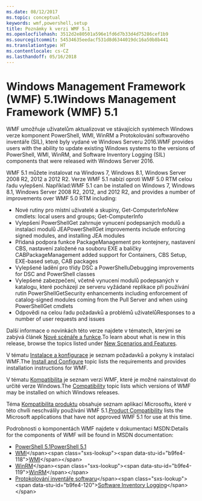 ```yaml
---
ms.date: 08/12/2017
ms.topic: conceptual
keywords: wmf,powershell,setup
title: Poznámky k verzi WMF 5.1
ms.openlocfilehash: 3512d2e80501a596e1fd6d7b33d4d75286cef1b9
ms.sourcegitcommit: 54534635eedacf531d8d6344019dc16a50b8b441
ms.translationtype: HT
ms.contentlocale: cs-CZ
ms.lasthandoff: 05/16/2018
---
```

# <a name="windows-management-framework-wmf-51"></a><span data-ttu-id="b9fe4-103">Windows Management Framework (WMF) 5.1</span><span class="sxs-lookup"><span data-stu-id="b9fe4-103">Windows Management Framework (WMF) 5.1</span></span> #

<span data-ttu-id="b9fe4-104">WMF umožňuje uživatelům aktualizovat ve stávajících systémech Windows verze komponent PowerShell, WMI, WinRM a Protokolování softwarového inventáře (SIL), které byly vydané ve Windows Serveru 2016.</span><span class="sxs-lookup"><span data-stu-id="b9fe4-104">WMF provides users with the ability to update existing Windows systems to the versions of PowerShell, WMI, WinRM, and Software Inventory Logging (SIL) components that were released with Windows Server 2016.</span></span>

<span data-ttu-id="b9fe4-105">WMF 5.1 můžete instalovat na Windows 7, Windows 8.1, Windows Server 2008 R2, 2012 a 2012 R2. Verze WMF 5.1 nabízí oproti WMF 5.0 RTM celou řadu vylepšení. Například:</span><span class="sxs-lookup"><span data-stu-id="b9fe4-105">WMF 5.1 can be installed on Windows 7, Windows 8.1, Windows Server 2008 R2, 2012, and 2012 R2, and provides a number of improvements over WMF 5.0 RTM including:</span></span>

- <span data-ttu-id="b9fe4-106">Nové rutiny pro místní uživatelé a skupiny, Get-ComputerInfo</span><span class="sxs-lookup"><span data-stu-id="b9fe4-106">New cmdlets: local users and groups; Get-ComputerInfo</span></span>
- <span data-ttu-id="b9fe4-107">Vylepšení PowerShellGet zahrnuje vynucení podepsaných modulů a instalaci modulů JEA</span><span class="sxs-lookup"><span data-stu-id="b9fe4-107">PowerShellGet improvements include enforcing signed modules, and installing JEA modules</span></span>
- <span data-ttu-id="b9fe4-108">Přidaná podpora funkce PackageManagement pro kontejnery, nastavení CBS, nastavení založené na souboru EXE a balíčky CAB</span><span class="sxs-lookup"><span data-stu-id="b9fe4-108">PackageManagement added support for Containers, CBS Setup, EXE-based setup, CAB packages</span></span>
- <span data-ttu-id="b9fe4-109">Vylepšené ladění pro třídy DSC a PowerShellu</span><span class="sxs-lookup"><span data-stu-id="b9fe4-109">Debugging improvements for DSC and PowerShell classes</span></span>
- <span data-ttu-id="b9fe4-110">Vylepšené zabezpečení, včetně vynucení modulů podepsaných v katalogu, které pocházejí ze serveru vyžádané replikace při používání rutin PowerShellGet</span><span class="sxs-lookup"><span data-stu-id="b9fe4-110">Security enhancements including enforcement of catalog-signed modules coming from the Pull Server and when using PowerShellGet cmdlets</span></span>
- <span data-ttu-id="b9fe4-111">Odpovědi na celou řadu požadavků a problémů uživatelů</span><span class="sxs-lookup"><span data-stu-id="b9fe4-111">Responses to a number of user requests and issues</span></span>

<span data-ttu-id="b9fe4-112">Další informace o novinkách této verze najdete v tématech, kterými se zabývá článek [Nové scénáře a funkce](https://docs.microsoft.com/en-us/powershell/wmf/5.1/scenarios-features).</span><span class="sxs-lookup"><span data-stu-id="b9fe4-112">To learn about what is new in this release, browse the topics listed under [New Scenarios and Features](https://docs.microsoft.com/en-us/powershell/wmf/5.1/scenarios-features).</span></span>

<span data-ttu-id="b9fe4-113">V tématu [Instalace a konfigurace](https://docs.microsoft.com/en-us/powershell/wmf/5.1/install-configure) je seznam požadavků a pokyny k instalaci WMF.</span><span class="sxs-lookup"><span data-stu-id="b9fe4-113">The [Install and Configure](https://docs.microsoft.com/en-us/powershell/wmf/5.1/install-configure) topic lists the requirements and provides installation instructions for WMF.</span></span>

<span data-ttu-id="b9fe4-114">V tématu [Kompatibilita](https://docs.microsoft.com/en-us/powershell/wmf/5.1/compatibility) je seznam verzí WMF, které je možné nainstalovat do určité verze Windows.</span><span class="sxs-lookup"><span data-stu-id="b9fe4-114">The [Compatibility](https://docs.microsoft.com/en-us/powershell/wmf/5.1/compatibility) topic lists which versions of WMF may be installed on which Windows releases.</span></span>

<span data-ttu-id="b9fe4-115">Téma [Kompatibilita produktu](https://docs.microsoft.com/en-us/powershell/wmf/5.1/productincompat) obsahuje seznam aplikací Microsoftu, které v této chvíli neschválily používání WMF 5.1.</span><span class="sxs-lookup"><span data-stu-id="b9fe4-115">[Product Compatibility](https://docs.microsoft.com/en-us/powershell/wmf/5.1/productincompat) lists the Microsoft applications that have not approved WMF 5.1 for use at this time.</span></span>

<span data-ttu-id="b9fe4-116">Podrobnosti o komponentách WMF najdete v dokumentaci MSDN:</span><span class="sxs-lookup"><span data-stu-id="b9fe4-116">Details for the components of WMF will be found in MSDN documentation:</span></span>

- [<span data-ttu-id="b9fe4-117">PowerShell 5.1</span><span class="sxs-lookup"><span data-stu-id="b9fe4-117">PowerShell 5.1</span></span>](https://docs.microsoft.com/en-us/powershell/)
- <span data-ttu-id="b9fe4-118">[WMI](https://msdn.microsoft.com/en-us/library/jj152383(v=vs.85).aspx)</span><span class="sxs-lookup"><span data-stu-id="b9fe4-118">[WMI](https://msdn.microsoft.com/en-us/library/jj152383(v=vs.85).aspx)</span></span>
- <span data-ttu-id="b9fe4-119">[WinRM](https://msdn.microsoft.com/en-us/library/aa384426(v=vs.85).aspx)</span><span class="sxs-lookup"><span data-stu-id="b9fe4-119">[WinRM](https://msdn.microsoft.com/en-us/library/aa384426(v=vs.85).aspx)</span></span>
- <span data-ttu-id="b9fe4-120">[Protokolování inventáře softwaru](https://technet.microsoft.com/en-us/library/dn383584(v=ws.11).aspx)</span><span class="sxs-lookup"><span data-stu-id="b9fe4-120">[Software Inventory Logging](https://technet.microsoft.com/en-us/library/dn383584(v=ws.11).aspx)</span></span>
